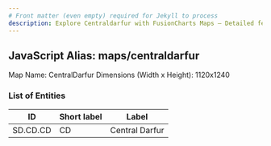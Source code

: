 ```yaml
---
# Front matter (even empty) required for Jekyll to process
description: Explore Centraldarfur with FusionCharts Maps – Detailed features for seamless integration. Try now & enhance your data visualization today! 
---
```


## JavaScript Alias: maps/centraldarfur

Map Name: CentralDarfur
Dimensions (Width x Height): 1120x1240

### List of Entities

| ID      | Short label | Label                   |
| ------- | ----------- | ----------------------- |
|SD.CD.CD|CD|Central Darfur|
